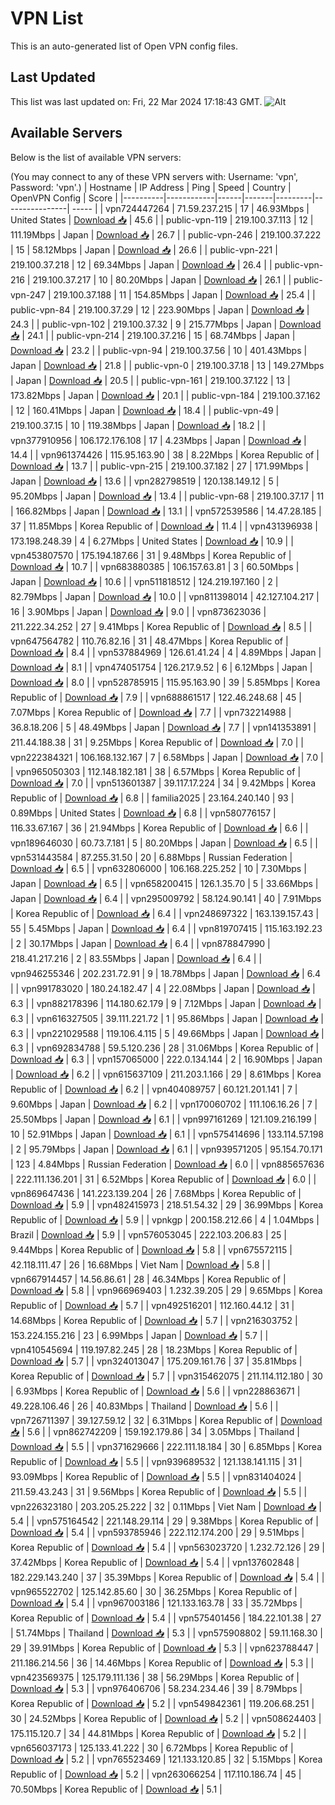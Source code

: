 # VPN List

This is an auto-generated list of Open VPN config files.

## Last Updated

This list was last updated on: Fri, 22 Mar 2024 17:18:43 GMT.
![Alt](https://repobeats.axiom.co/api/embed/186b98318ef1479477931607c1ad7d823f12451f.svg "Repobeats analytics image")

## Available Servers

Below is the list of available VPN servers:

(You may connect to any of these VPN servers with: Username: 'vpn', Password: 'vpn'.)
| Hostname | IP Address | Ping | Speed | Country | OpenVPN Config | Score |
|----------|------------|------|-------|---------|----------------| ----- |
| vpn724447264 | 71.59.237.215 | 17 | 46.93Mbps | United States | [Download 📥](./configs/server_0_US.ovpn) | 45.6 |
| public-vpn-119 | 219.100.37.113 | 12 | 111.19Mbps | Japan | [Download 📥](./configs/server_1_JP.ovpn) | 26.7 |
| public-vpn-246 | 219.100.37.222 | 15 | 58.12Mbps | Japan | [Download 📥](./configs/server_2_JP.ovpn) | 26.6 |
| public-vpn-221 | 219.100.37.218 | 12 | 69.34Mbps | Japan | [Download 📥](./configs/server_3_JP.ovpn) | 26.4 |
| public-vpn-216 | 219.100.37.217 | 10 | 80.20Mbps | Japan | [Download 📥](./configs/server_4_JP.ovpn) | 26.1 |
| public-vpn-247 | 219.100.37.188 | 11 | 154.85Mbps | Japan | [Download 📥](./configs/server_5_JP.ovpn) | 25.4 |
| public-vpn-84 | 219.100.37.29 | 12 | 223.90Mbps | Japan | [Download 📥](./configs/server_6_JP.ovpn) | 24.3 |
| public-vpn-102 | 219.100.37.32 | 9 | 215.77Mbps | Japan | [Download 📥](./configs/server_7_JP.ovpn) | 24.1 |
| public-vpn-214 | 219.100.37.216 | 15 | 68.74Mbps | Japan | [Download 📥](./configs/server_8_JP.ovpn) | 23.2 |
| public-vpn-94 | 219.100.37.56 | 10 | 401.43Mbps | Japan | [Download 📥](./configs/server_9_JP.ovpn) | 21.8 |
| public-vpn-0 | 219.100.37.18 | 13 | 149.27Mbps | Japan | [Download 📥](./configs/server_10_JP.ovpn) | 20.5 |
| public-vpn-161 | 219.100.37.122 | 13 | 173.82Mbps | Japan | [Download 📥](./configs/server_11_JP.ovpn) | 20.1 |
| public-vpn-184 | 219.100.37.162 | 12 | 160.41Mbps | Japan | [Download 📥](./configs/server_12_JP.ovpn) | 18.4 |
| public-vpn-49 | 219.100.37.15 | 10 | 119.38Mbps | Japan | [Download 📥](./configs/server_13_JP.ovpn) | 18.2 |
| vpn377910956 | 106.172.176.108 | 17 | 4.23Mbps | Japan | [Download 📥](./configs/server_14_JP.ovpn) | 14.4 |
| vpn961374426 | 115.95.163.90 | 38 | 8.22Mbps | Korea Republic of | [Download 📥](./configs/server_15_KR.ovpn) | 13.7 |
| public-vpn-215 | 219.100.37.182 | 27 | 171.99Mbps | Japan | [Download 📥](./configs/server_16_JP.ovpn) | 13.6 |
| vpn282798519 | 120.138.149.12 | 5 | 95.20Mbps | Japan | [Download 📥](./configs/server_17_JP.ovpn) | 13.4 |
| public-vpn-68 | 219.100.37.17 | 11 | 166.82Mbps | Japan | [Download 📥](./configs/server_18_JP.ovpn) | 13.1 |
| vpn572539586 | 14.47.28.185 | 37 | 11.85Mbps | Korea Republic of | [Download 📥](./configs/server_19_KR.ovpn) | 11.4 |
| vpn431396938 | 173.198.248.39 | 4 | 6.27Mbps | United States | [Download 📥](./configs/server_20_US.ovpn) | 10.9 |
| vpn453807570 | 175.194.187.66 | 31 | 9.48Mbps | Korea Republic of | [Download 📥](./configs/server_21_KR.ovpn) | 10.7 |
| vpn683880385 | 106.157.63.81 | 3 | 60.50Mbps | Japan | [Download 📥](./configs/server_22_JP.ovpn) | 10.6 |
| vpn511818512 | 124.219.197.160 | 2 | 82.79Mbps | Japan | [Download 📥](./configs/server_23_JP.ovpn) | 10.0 |
| vpn811398014 | 42.127.104.217 | 16 | 3.90Mbps | Japan | [Download 📥](./configs/server_24_JP.ovpn) | 9.0 |
| vpn873623036 | 211.222.34.252 | 27 | 9.41Mbps | Korea Republic of | [Download 📥](./configs/server_25_KR.ovpn) | 8.5 |
| vpn647564782 | 110.76.82.16 | 31 | 48.47Mbps | Korea Republic of | [Download 📥](./configs/server_26_KR.ovpn) | 8.4 |
| vpn537884969 | 126.61.41.24 | 4 | 4.89Mbps | Japan | [Download 📥](./configs/server_27_JP.ovpn) | 8.1 |
| vpn474051754 | 126.217.9.52 | 6 | 6.12Mbps | Japan | [Download 📥](./configs/server_28_JP.ovpn) | 8.0 |
| vpn528785915 | 115.95.163.90 | 39 | 5.85Mbps | Korea Republic of | [Download 📥](./configs/server_29_KR.ovpn) | 7.9 |
| vpn688861517 | 122.46.248.68 | 45 | 7.07Mbps | Korea Republic of | [Download 📥](./configs/server_30_KR.ovpn) | 7.7 |
| vpn732214988 | 36.8.18.206 | 5 | 48.49Mbps | Japan | [Download 📥](./configs/server_31_JP.ovpn) | 7.7 |
| vpn141353891 | 211.44.188.38 | 31 | 9.25Mbps | Korea Republic of | [Download 📥](./configs/server_32_KR.ovpn) | 7.0 |
| vpn222384321 | 106.168.132.167 | 7 | 6.58Mbps | Japan | [Download 📥](./configs/server_33_JP.ovpn) | 7.0 |
| vpn965050303 | 112.148.182.181 | 38 | 6.57Mbps | Korea Republic of | [Download 📥](./configs/server_34_KR.ovpn) | 7.0 |
| vpn513601387 | 39.117.17.224 | 34 | 9.42Mbps | Korea Republic of | [Download 📥](./configs/server_35_KR.ovpn) | 6.8 |
| familia2025 | 23.164.240.140 | 93 | 0.89Mbps | United States | [Download 📥](./configs/server_36_US.ovpn) | 6.8 |
| vpn580776157 | 116.33.67.167 | 36 | 21.94Mbps | Korea Republic of | [Download 📥](./configs/server_37_KR.ovpn) | 6.6 |
| vpn189646030 | 60.73.7.181 | 5 | 80.20Mbps | Japan | [Download 📥](./configs/server_38_JP.ovpn) | 6.5 |
| vpn531443584 | 87.255.31.50 | 20 | 6.88Mbps | Russian Federation | [Download 📥](./configs/server_39_RU.ovpn) | 6.5 |
| vpn632806000 | 106.168.225.252 | 10 | 7.30Mbps | Japan | [Download 📥](./configs/server_40_JP.ovpn) | 6.5 |
| vpn658200415 | 126.1.35.70 | 5 | 33.66Mbps | Japan | [Download 📥](./configs/server_41_JP.ovpn) | 6.4 |
| vpn295009792 | 58.124.90.141 | 40 | 7.91Mbps | Korea Republic of | [Download 📥](./configs/server_42_KR.ovpn) | 6.4 |
| vpn248697322 | 163.139.157.43 | 55 | 5.45Mbps | Japan | [Download 📥](./configs/server_43_JP.ovpn) | 6.4 |
| vpn819707415 | 115.163.192.23 | 2 | 30.17Mbps | Japan | [Download 📥](./configs/server_44_JP.ovpn) | 6.4 |
| vpn878847990 | 218.41.217.216 | 2 | 83.55Mbps | Japan | [Download 📥](./configs/server_45_JP.ovpn) | 6.4 |
| vpn946255346 | 202.231.72.91 | 9 | 18.78Mbps | Japan | [Download 📥](./configs/server_46_JP.ovpn) | 6.4 |
| vpn991783020 | 180.24.182.47 | 4 | 22.08Mbps | Japan | [Download 📥](./configs/server_47_JP.ovpn) | 6.3 |
| vpn882178396 | 114.180.62.179 | 9 | 7.12Mbps | Japan | [Download 📥](./configs/server_48_JP.ovpn) | 6.3 |
| vpn616327505 | 39.111.221.72 | 1 | 95.86Mbps | Japan | [Download 📥](./configs/server_49_JP.ovpn) | 6.3 |
| vpn221029588 | 119.106.4.115 | 5 | 49.66Mbps | Japan | [Download 📥](./configs/server_50_JP.ovpn) | 6.3 |
| vpn692834788 | 59.5.120.236 | 28 | 31.06Mbps | Korea Republic of | [Download 📥](./configs/server_51_KR.ovpn) | 6.3 |
| vpn157065000 | 222.0.134.144 | 2 | 16.90Mbps | Japan | [Download 📥](./configs/server_52_JP.ovpn) | 6.2 |
| vpn615637109 | 211.203.1.166 | 29 | 8.61Mbps | Korea Republic of | [Download 📥](./configs/server_53_KR.ovpn) | 6.2 |
| vpn404089757 | 60.121.201.141 | 7 | 9.60Mbps | Japan | [Download 📥](./configs/server_54_JP.ovpn) | 6.2 |
| vpn170060702 | 111.106.16.26 | 7 | 25.50Mbps | Japan | [Download 📥](./configs/server_55_JP.ovpn) | 6.1 |
| vpn997161269 | 121.109.216.199 | 10 | 52.91Mbps | Japan | [Download 📥](./configs/server_56_JP.ovpn) | 6.1 |
| vpn575414696 | 133.114.57.198 | 2 | 95.79Mbps | Japan | [Download 📥](./configs/server_57_JP.ovpn) | 6.1 |
| vpn939571205 | 95.154.70.171 | 123 | 4.84Mbps | Russian Federation | [Download 📥](./configs/server_58_RU.ovpn) | 6.0 |
| vpn885657636 | 222.111.136.201 | 31 | 6.52Mbps | Korea Republic of | [Download 📥](./configs/server_59_KR.ovpn) | 6.0 |
| vpn869647436 | 141.223.139.204 | 26 | 7.68Mbps | Korea Republic of | [Download 📥](./configs/server_60_KR.ovpn) | 5.9 |
| vpn482415973 | 218.51.54.32 | 29 | 36.99Mbps | Korea Republic of | [Download 📥](./configs/server_61_KR.ovpn) | 5.9 |
| vpnkgp | 200.158.212.66 | 4 | 1.04Mbps | Brazil | [Download 📥](./configs/server_62_BR.ovpn) | 5.9 |
| vpn576053045 | 222.103.206.83 | 25 | 9.44Mbps | Korea Republic of | [Download 📥](./configs/server_63_KR.ovpn) | 5.8 |
| vpn675572115 | 42.118.111.47 | 26 | 16.68Mbps | Viet Nam | [Download 📥](./configs/server_64_VN.ovpn) | 5.8 |
| vpn667914457 | 14.56.86.61 | 28 | 46.34Mbps | Korea Republic of | [Download 📥](./configs/server_65_KR.ovpn) | 5.8 |
| vpn966969403 | 1.232.39.205 | 29 | 9.65Mbps | Korea Republic of | [Download 📥](./configs/server_66_KR.ovpn) | 5.7 |
| vpn492516201 | 112.160.44.12 | 31 | 14.68Mbps | Korea Republic of | [Download 📥](./configs/server_67_KR.ovpn) | 5.7 |
| vpn216303752 | 153.224.155.216 | 23 | 6.99Mbps | Japan | [Download 📥](./configs/server_68_JP.ovpn) | 5.7 |
| vpn410545694 | 119.197.82.245 | 28 | 18.23Mbps | Korea Republic of | [Download 📥](./configs/server_69_KR.ovpn) | 5.7 |
| vpn324013047 | 175.209.161.76 | 37 | 35.81Mbps | Korea Republic of | [Download 📥](./configs/server_70_KR.ovpn) | 5.7 |
| vpn315462075 | 211.114.112.180 | 30 | 6.93Mbps | Korea Republic of | [Download 📥](./configs/server_71_KR.ovpn) | 5.6 |
| vpn228863671 | 49.228.106.46 | 26 | 40.83Mbps | Thailand | [Download 📥](./configs/server_72_TH.ovpn) | 5.6 |
| vpn726711397 | 39.127.59.12 | 32 | 6.31Mbps | Korea Republic of | [Download 📥](./configs/server_73_KR.ovpn) | 5.6 |
| vpn862742209 | 159.192.179.86 | 34 | 3.05Mbps | Thailand | [Download 📥](./configs/server_74_TH.ovpn) | 5.5 |
| vpn371629666 | 222.111.18.184 | 30 | 6.85Mbps | Korea Republic of | [Download 📥](./configs/server_75_KR.ovpn) | 5.5 |
| vpn939689532 | 121.138.141.115 | 31 | 93.09Mbps | Korea Republic of | [Download 📥](./configs/server_76_KR.ovpn) | 5.5 |
| vpn831404024 | 211.59.43.243 | 31 | 9.56Mbps | Korea Republic of | [Download 📥](./configs/server_77_KR.ovpn) | 5.5 |
| vpn226323180 | 203.205.25.222 | 32 | 0.11Mbps | Viet Nam | [Download 📥](./configs/server_78_VN.ovpn) | 5.4 |
| vpn575164542 | 221.148.29.114 | 29 | 9.38Mbps | Korea Republic of | [Download 📥](./configs/server_79_KR.ovpn) | 5.4 |
| vpn593785946 | 222.112.174.200 | 29 | 9.51Mbps | Korea Republic of | [Download 📥](./configs/server_80_KR.ovpn) | 5.4 |
| vpn563023720 | 1.232.72.126 | 29 | 37.42Mbps | Korea Republic of | [Download 📥](./configs/server_81_KR.ovpn) | 5.4 |
| vpn137602848 | 182.229.143.240 | 37 | 35.39Mbps | Korea Republic of | [Download 📥](./configs/server_82_KR.ovpn) | 5.4 |
| vpn965522702 | 125.142.85.60 | 30 | 36.25Mbps | Korea Republic of | [Download 📥](./configs/server_83_KR.ovpn) | 5.4 |
| vpn967003186 | 121.133.163.78 | 33 | 35.72Mbps | Korea Republic of | [Download 📥](./configs/server_84_KR.ovpn) | 5.4 |
| vpn575401456 | 184.22.101.38 | 27 | 51.74Mbps | Thailand | [Download 📥](./configs/server_85_TH.ovpn) | 5.3 |
| vpn575908802 | 59.11.168.30 | 29 | 39.91Mbps | Korea Republic of | [Download 📥](./configs/server_86_KR.ovpn) | 5.3 |
| vpn623788447 | 211.186.214.56 | 36 | 14.46Mbps | Korea Republic of | [Download 📥](./configs/server_87_KR.ovpn) | 5.3 |
| vpn423569375 | 125.179.111.136 | 38 | 56.29Mbps | Korea Republic of | [Download 📥](./configs/server_88_KR.ovpn) | 5.3 |
| vpn976406706 | 58.234.234.46 | 39 | 8.79Mbps | Korea Republic of | [Download 📥](./configs/server_89_KR.ovpn) | 5.2 |
| vpn549842361 | 119.206.68.251 | 30 | 24.52Mbps | Korea Republic of | [Download 📥](./configs/server_90_KR.ovpn) | 5.2 |
| vpn508624403 | 175.115.120.7 | 34 | 44.81Mbps | Korea Republic of | [Download 📥](./configs/server_91_KR.ovpn) | 5.2 |
| vpn656037173 | 125.133.41.222 | 30 | 6.72Mbps | Korea Republic of | [Download 📥](./configs/server_92_KR.ovpn) | 5.2 |
| vpn765523469 | 121.133.120.85 | 32 | 5.15Mbps | Korea Republic of | [Download 📥](./configs/server_93_KR.ovpn) | 5.2 |
| vpn263066254 | 117.110.186.74 | 45 | 70.50Mbps | Korea Republic of | [Download 📥](./configs/server_94_KR.ovpn) | 5.1 |
